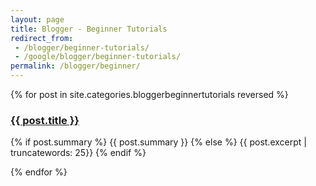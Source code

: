 ```yaml
---
layout: page
title: Blogger - Beginner Tutorials
redirect_from:
 - /blogger/beginner-tutorials/
 - /google/blogger/beginner-tutorials/
permalink: /blogger/beginner/
---
```

  <div class="posts">
	{% for post in site.categories.bloggerbeginnertutorials reversed %}
	<div class="post">
     <a href="{{ post.url | prepend: site.baseurl }}" class="post-link"><h3 class="h2 post-title">{{ post.title }}</h3></a>
	  <p class="post-summary">
          {% if post.summary %}
            {{ post.summary }}
          {% else %}
            {{ post.excerpt  | truncatewords: 25}}
          {% endif %}
        </p>
		</div>
    {% endfor %}
  </div>